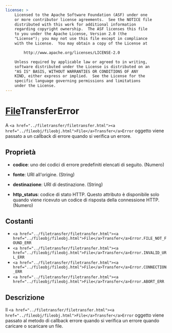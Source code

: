 ```yaml
---
license: >
    Licensed to the Apache Software Foundation (ASF) under one
    or more contributor license agreements.  See the NOTICE file
    distributed with this work for additional information
    regarding copyright ownership.  The ASF licenses this file
    to you under the Apache License, Version 2.0 (the
    "License"); you may not use this file except in compliance
    with the License.  You may obtain a copy of the License at

        http://www.apache.org/licenses/LICENSE-2.0

    Unless required by applicable law or agreed to in writing,
    software distributed under the License is distributed on an
    "AS IS" BASIS, WITHOUT WARRANTIES OR CONDITIONS OF ANY
    KIND, either express or implied.  See the License for the
    specific language governing permissions and limitations
    under the License.
---
```


# <a href="../filetransfer/filetransfer.html"><a href="../fileobj/fileobj.html">File</a>Transfer</a>Error

A `<a href="../filetransfer/filetransfer.html"><a href="../fileobj/fileobj.html">File</a>Transfer</a>Error` oggetto viene passato a un callback di errore quando si verifica un errore.

## Proprietà

*   **codice**: uno dei codici di errore predefiniti elencati di seguito. (Numero)

*   **fonte**: URI all'origine. (String)

*   **destinazione**: URI di destinazione. (String)

*   **http_status**: codice di stato HTTP. Questo attributo è disponibile solo quando viene ricevuto un codice di risposta della connessione HTTP. (Numero)

## Costanti

*   `<a href="../filetransfer/filetransfer.html"><a href="../fileobj/fileobj.html">File</a>Transfer</a>Error.FILE_NOT_FOUND_ERR`
*   `<a href="../filetransfer/filetransfer.html"><a href="../fileobj/fileobj.html">File</a>Transfer</a>Error.INVALID_URL_ERR`
*   `<a href="../filetransfer/filetransfer.html"><a href="../fileobj/fileobj.html">File</a>Transfer</a>Error.CONNECTION_ERR`
*   `<a href="../filetransfer/filetransfer.html"><a href="../fileobj/fileobj.html">File</a>Transfer</a>Error.ABORT_ERR`

## Descrizione

Il `<a href="../filetransfer/filetransfer.html"><a href="../fileobj/fileobj.html">File</a>Transfer</a>Error` oggetto viene passato al metodo di callback errore quando si verifica un errore quando caricare o scaricare un file.